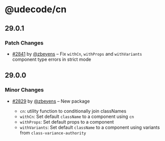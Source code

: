 # @udecode/cn

## 29.0.1

### Patch Changes

- [#2841](https://github.com/udecode/plate/pull/2841) by [@zbeyens](https://github.com/zbeyens) – Fix `withCn`, `withProps` and `withVariants` component type errors in strict mode

## 29.0.0

### Minor Changes

- [#2829](https://github.com/udecode/plate/pull/2829) by [@zbeyens](https://github.com/zbeyens) – New package

  - `cn`: utility function to conditionally join classNames
  - `withCn`: Set default `className` to a component using `cn`
  - `withProps`: Set default props to a component
  - `withVariants`: Set default `className` to a component using variants from `class-variance-authority`
